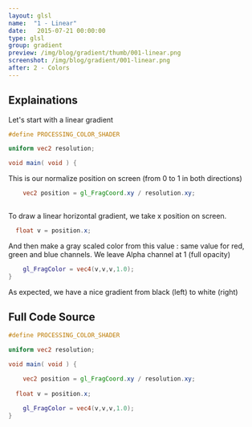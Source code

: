 ```yaml
---
layout: glsl
name:  "1 - Linear"
date:   2015-07-21 00:00:00
type: glsl
group: gradient
preview: /img/blog/gradient/thumb/001-linear.png
screenshot: /img/blog/gradient/001-linear.png
after: 2 - Colors
---
```

## Explainations

Let's start with a linear gradient

``` glsl
#define PROCESSING_COLOR_SHADER

uniform vec2 resolution;

void main( void ) {

```

This is our normalize position on screen (from 0 to 1 in both directions)

``` glsl
	vec2 position = gl_FragCoord.xy / resolution.xy;
	
```

To draw a linear horizontal gradient, we take x position on screen.

``` glsl
  float v = position.x;

```

And then make a gray scaled color from this value : same value for red, green and blue channels.
We leave Alpha channel at 1 (full opacity)

``` glsl
	gl_FragColor = vec4(v,v,v,1.0);
}
```

As expected, we have a nice gradient from black (left) to white (right)

## Full Code Source

``` glsl
#define PROCESSING_COLOR_SHADER

uniform vec2 resolution;

void main( void ) {

	vec2 position = gl_FragCoord.xy / resolution.xy;
	
  float v = position.x;

	gl_FragColor = vec4(v,v,v,1.0);
}
```